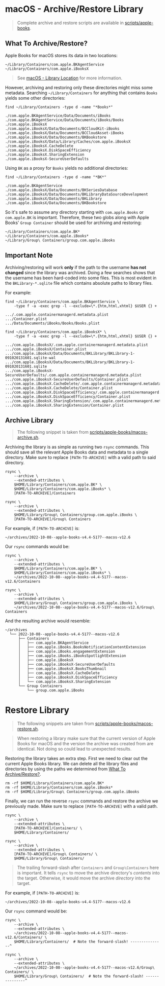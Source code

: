 # macOS - Archive/Restore Library

> <i class="fa fa-info-circle"></i> Complete archive and restore scripts are available in
> [scripts/apple-books][scripts].

<!-- TODO: Add a paragraph on what the goal of archiving is. -->

## What To Archive/Restore?

Apple Books for macOS stores its data in two locations:

```plaintext
~/Library/Containers/com.apple.BKAgentService
~/Library/Containers/com.apple.iBooksX
```

> <i class="fa fa-info-circle"></i> See [macOS - Library Location][macos-library-location] for more
> information.

However, archiving and restoring only these directories might miss some metadata. Searching
`~/Library/Containers` for anything that contains `Books` yields some other directories:

```shell
find ~/Library/Containers -type d -name "*Books*"

./com.apple.BKAgentService/Data/Documents/iBooks
./com.apple.BKAgentService/Data/Documents/iBooks/Books
./com.apple.iBooksX
./com.apple.iBooksX/Data/Documents/BCCloudKit-iBooks
./com.apple.iBooksX/Data/Documents/BCCloudAsset-iBooks
./com.apple.iBooksX/Data/Documents/BKBookstore
./com.apple.iBooksX/Data/Library/Caches/com.apple.iBooksX
./com.apple.iBooksX.CacheDelete
./com.apple.iBooksX.DiskSpaceEfficiency
./com.apple.iBooksX.SharingExtension
./com.apple.iBooksX-SecureUserDefaults
```

Using `BK` as a proxy for `Books` yields no additional directories:

```shell
find ~/Library/Containers -type d -name "*BK*"

./com.apple.BKAgentService
./com.apple.iBooksX/Data/Documents/BKSeriesDatabase
./com.apple.iBooksX/Data/Documents/BKLibraryDataSourceDevelopment
./com.apple.iBooksX/Data/Documents/BKLibrary
./com.apple.iBooksX/Data/Documents/BKBookstore
```

So it's safe to assume any directory starting with `com.apple.Books` or `com.apple.BK` is important.
Therefore, these two globs along with Apple Books' `Group Container` should be used for archiving
and restoring:

```plaintext
~/Library/Containers/com.apple.BK*
~/Library/Containers/com.apple.iBooks*
~/Library/Group\ Containers/group.com.apple.iBooks
```

## <i class="fa fa-exclamation-circle"></i> Important Note

Archiving/restoring will work **only** if the path to the username **has not changed** since the
library was archived. Doing a few searches shows that the username has been hard-coded into some
files. This is most evident in the `BKLibrary-*.sqlite` file which contains absolute paths to
library files.

For example:

```shell
find ~/Library/Containers/com.apple.BKAgentService \
    -type f -a -exec grep -l --exclude=\*.{htm,html,xhtml} $USER {} +

.../.com.apple.containermanagerd.metadata.plist
.../Container.plist
.../Data/Documents/iBooks/Books/Books.plist
```

```shell
find ~/Library/Containers/com.apple.iBooksX* \
    -type f -a -exec grep -l --exclude=\*.{htm,html,xhtml} $USER {} +

.../com.apple.iBooksX/.com.apple.containermanagerd.metadata.plist
.../com.apple.iBooksX/Container.plist
.../com.apple.iBooksX/Data/Documents/BKLibrary/BKLibrary-1-091020131601.sqlite-wal
.../com.apple.iBooksX/Data/Documents/BKLibrary/BKLibrary-1-091020131601.sqlite
.../com.apple.iBooksX-SecureUserDefaults/.com.apple.containermanagerd.metadata.plist
.../com.apple.iBooksX-SecureUserDefaults/Container.plist
.../com.apple.iBooksX.CacheDelete/.com.apple.containermanagerd.metadata.plist
.../com.apple.iBooksX.CacheDelete/Container.plist
.../com.apple.iBooksX.DiskSpaceEfficiency/.com.apple.containermanagerd.metadata.plist
.../com.apple.iBooksX.DiskSpaceEfficiency/Container.plist
.../com.apple.iBooksX.SharingExtension/.com.apple.containermanagerd.metadata.plist
.../com.apple.iBooksX.SharingExtension/Container.plist
```

## Archive Library

> <i class="fa fa-info-circle"></i> The following snippet is taken from
> [scripts/apple-books/macos-archive.sh][script-macos-archive].

Archiving the library is as simple as running two `rsync` commands. This should save all the
relevant Apple Books data and metadata to a single directory. Make sure to replace
`[PATH-TO-ARCHIVE]` with a valid path to said directory.

```shell
rsync \
    --archive \
    --extended-attributes \
    $HOME/Library/Containers/com.apple.BK* \
    $HOME/Library/Containers/com.apple.iBooks* \
    [PATH-TO-ARCHIVE]/Containers

rsync \
    --archive \
    --extended-attributes \
    $HOME/Library/Group\ Containers/group.com.apple.iBooks \
    [PATH-TO-ARCHIVE]/Group\ Containers
```

For example, if `[PATH-TO-ARCHIVE]` is:

```plaintext
~/archives/2022-10-08--apple-books-v4.4-5177--macos-v12.6
```

Our `rsync` commands would be:

```shell
rsync \
    --archive \
    --extended-attributes \
    $HOME/Library/Containers/com.apple.BK* \
    $HOME/Library/Containers/com.apple.iBooks* \
    ~/archives/2022-10-08--apple-books-v4.4-5177--macos-v12.6/Containers

rsync \
    --archive \
    --extended-attributes \
    $HOME/Library/Group\ Containers/group.com.apple.iBooks \
    ~/archives/2022-10-08--apple-books-v4.4-5177--macos-v12.6/Group\ Containers
```

And the resulting archive would resemble:

```plaintext
~/archives
  └── 2022-10-08--apple-books-v4.4-5177--macos-v12.6
      ├── Containers
      │   ├── com.apple.BKAgentService
      │   ├── com.apple.iBooks.BooksNotificationContentExtension
      │   ├── com.apple.iBooks.engagementExtension
      │   ├── com.apple.iBooks.iBooksSpotlightExtension
      │   ├── com.apple.iBooksX
      │   ├── com.apple.iBooksX-SecureUserDefaults
      │   ├── com.apple.iBooksX.BooksThumbnail
      │   ├── com.apple.iBooksX.CacheDelete
      │   ├── com.apple.iBooksX.DiskSpaceEfficiency
      │   └── com.apple.iBooksX.SharingExtension
      └── Group Containers
          └── group.com.apple.iBooks
```

# Restore Library

> <i class="fa fa-info-circle"></i> The following snippets are taken from
> [scripts/apple-books/macos-restore.sh][script-macos-restore].

> <i class="fa fa-exclamation-circle"></i> When restoring a library make sure that the current
> version of Apple Books for macOS and the version the archive was created from are identical. Not
> doing so could lead to unexpected results.

Restoring the library takes an extra step. First we need to clear out the current Apple Books
library. We can delete all the library files and directories by using the paths we determined from
[What To Archive/Restore?](#what-to-archiverestore).

```shell
rm -rf $HOME/Library/Containers/com.apple.BK*
rm -rf $HOME/Library/Containers/com.apple.iBooks*
rm -rf $HOME/Library/Group\ Containers/group.com.apple.iBooks
```

Finally, we can run the reverse `rsync` commands and restore the archive we previously made. Make
sure to replace `[PATH-TO-ARCHIVE]` with a valid path.

```shell
rsync \
    --archive \
    --extended-attributes \
    [PATH-TO-ARCHIVE]/Containers/ \
    $HOME/Library/Containers/

rsync \
    --archive \
    --extended-attributes \
    [PATH-TO-ARCHIVE]/Group\ Containers/ \
    $HOME/Library/Group\ Containers/
```

> <i class="fa fa-exclamation-circle"></i> The trailing forward-slash after `Containers` and
> `Group\Containers` here is important. It tells `rsync` to move the archive directory's _contents_
> into the target. Otherwise, it would move the archive _directory_ into the target.

For example, if `[PATH-TO-ARCHIVE]` is:

```plaintext
~/archives/2022-10-08--apple-books-v4.4-5177--macos-v12.6
```

Our `rsync` command would be:

```shell
rsync \
    --archive \
    --extended-attributes \
    ~/archives/2022-10-08--apple-books-v4.4-5177--macos-v12.6/Containers/ \
    $HOME/Library/Containers/  # Note the forward-slash! ---------------^

rsync \
    --archive \
    --extended-attributes \
    ~/archives/2022-10-08--apple-books-v4.4-5177--macos-v12.6/Group\ Containers/ \
    $HOME/Library/Group\ Containers/  # Note the forward-slash! ---------------^
```

[macos-library-location]: /apple-books/macos/library-location.md
[scripts]: https://github.com/tnahs/readstor/tree/main/scripts/apple-books/
[script-macos-restore]: https://github.com/tnahs/readstor/tree/main/scripts/apple-books/macos-restore.sh
[script-macos-archive]: https://github.com/tnahs/readstor/tree/main/scripts/apple-books/macos-archive.sh
